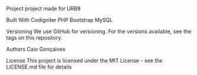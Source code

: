 Project 
project made for URB9


Built With
Codigniter 
PHP
Bootstrap 
MySQL

Versioning
We use GitHub for versioning. For the versions available, see the tags on this repository.

Authors
Caio Gonçalves

License
This project is licensed under the MIT License - see the LICENSE.md file for details
